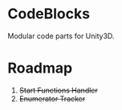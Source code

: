 # CodeBlocks
Modular code parts for Unity3D.

# Roadmap
1. ~~Start Functions Handler~~
2. ~~Enumerator Tracker~~
